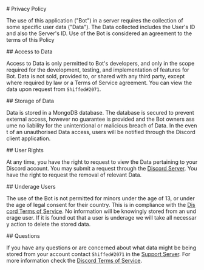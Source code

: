 # Privacy Policy 
  
 The use of this application ("Bot") in a server requires the collection of some specific user data ("Data"). The Data collected includes the User's ID and also the Server's ID. Use of the Bot is considered an agreement to the terms of this Policy 
  
 ## Access to Data 
  
 Access to Data is only permitted to Bot's developers, and only in the scope required for the development, testing, and implementation of features for Bot. Data is not sold, provided to, or shared with any third party, except where required by law or a Terms of Service agreement. You can view the data upon request from `Shiffed#2071`. 
  
 ## Storage of Data 
  
 Data is stored in a MongoDB database. The database is secured to prevent external access, however no guarantee is provided and the Bot owners assume no liability for the unintentional or malicious breach of Data. In the event of an unauthorised Data access, users will be notified through the Discord client application. 
  
 ## User Rights 
  
 At any time, you have the right to request to view the Data pertaining to your Discord account. You may submit a request through the [Discord Server](https://discord.gg/6UBUEBWw7R). You have the right to request the removal of relevant Data. 
  
 ## Underage Users 
  
 The use of the Bot is not permitted for minors under the age of 13, or under the age of legal consent for their country. This is in compliance with the [Discord Terms of Service](https://discord.com/terms). No information will be knowingly stored from an underage user. If it is found out that a user is underage we will take all necessary action to delete the stored data. 
  
 ## Questions 
  
 If you have any questions or are concerned about what data might be being stored from your account contact `Shiffed#2071` in the [Support Server](https://discord.gg/6UBUEBWw7R). For more information check the [Discord Terms of Service](https://discord.com/terms).

